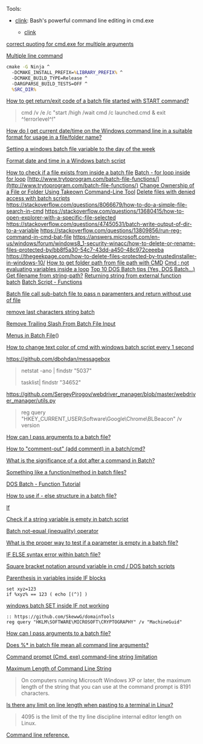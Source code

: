 Tools:

- [clink](https://github.com/mridgers/clink): Bash's powerful command line editing in cmd.exe

  - [clink](https://github.com/chrisant996/clink)

[correct quoting for cmd.exe for multiple arguments](https://stackoverflow.com/questions/12891383/correct-quoting-for-cmd-exe-for-multiple-arguments)

[Multiple line command](https://github.com/zhihaoy/cpp-argparse-feedstock/blob/master/recipe/bld.bat)

```bat
cmake -G Ninja ^
  -DCMAKE_INSTALL_PREFIX=%LIBRARY_PREFIX% ^
  -DCMAKE_BUILD_TYPE=Release ^
  -DARGPARSE_BUILD_TESTS=OFF ^
  %SRC_DIR%
```

[How to get return/exit code of a batch file started with START command?](https://stackoverflow.com/questions/42597703/how-to-get-return-exit-code-of-a-batch-file-started-with-start-command)

> cmd /v /e /c "start /high /wait cmd /c launched.cmd & exit ^!errorlevel^!"

[How do I get current date/time on the Windows command line in a suitable format for usage in a file/folder name?](https://stackoverflow.com/questions/203090/how-do-i-get-current-date-time-on-the-windows-command-line-in-a-suitable-format)

[Setting a windows batch file variable to the day of the week](https://stackoverflow.com/questions/11364147/setting-a-windows-batch-file-variable-to-the-day-of-the-week)

[Format date and time in a Windows batch script](https://stackoverflow.com/questions/1192476/format-date-and-time-in-a-windows-batch-script)

[How to check if a file exists from inside a batch file](https://stackoverflow.com/questions/4340350/how-to-check-if-a-file-exists-from-inside-a-batch-file)
[Batch - for loop inside for loop](https://stackoverflow.com/questions/23316289/batch-for-loop-inside-for-loop)
[http://www.trytoprogram.com/batch-file-functions/](http://www.trytoprogram.com/batch-file-functions/)
[Change Ownership of a File or Folder Using Takeown Command-Line Tool](https://www.winhelponline.com/blog/take-ownership-of-file-or-folder/)
[Delete files with denied access with batch scripts](https://www.tenforums.com/general-support/137910-question-delete-files-denied-access-batch-scripts.html)
https://stackoverflow.com/questions/8066679/how-to-do-a-simple-file-search-in-cmd
https://stackoverflow.com/questions/13680415/how-to-open-explorer-with-a-specific-file-selected
https://stackoverflow.com/questions/47450531/batch-write-output-of-dir-to-a-variable
https://stackoverflow.com/questions/13809856/run-reg-command-in-cmd-bat-file
https://answers.microsoft.com/en-us/windows/forum/windows8_1-security-winacc/how-to-delete-or-rename-files-protected-by/bb8f5a30-54c7-43dd-a450-48c972ceeeba
https://thegeekpage.com/how-to-delete-files-protected-by-trustedinstaller-in-windows-10/
[How to get folder path from file path with CMD](https://stackoverflow.com/questions/659647/how-to-get-folder-path-from-file-path-with-cmd)
[Cmd : not evaluating variables inside a loop](https://stackoverflow.com/questions/3987582/cmd-not-evaluating-variables-inside-a-loop)
[Top 10 DOS Batch tips (Yes, DOS Batch...)](https://weblogs.asp.net/jongalloway/top-10-dos-batch-tips-yes-dos-batch)
[Get filename from string-path?](https://stackoverflow.com/questions/10393248/get-filename-from-string-path)
[Returning string from external function batch](https://stackoverflow.com/questions/50304807/returning-string-from-external-function-batch)
[Batch Script - Functions](https://www.tutorialspoint.com/batch_script/batch_script_functions.htm)

[Batch file call sub-batch file to pass n paramenters and return without use of file](https://stackoverflow.com/questions/11481150/batch-file-call-sub-batch-file-to-pass-n-paramenters-and-return-without-use-of-f/25249059)

[remove last characters string batch](https://stackoverflow.com/questions/29503925/remove-last-characters-string-batch/29504048)

[Remove Trailing Slash From Batch File Input](https://stackoverflow.com/questions/2952401/remove-trailing-slash-from-batch-file-input/2952637)

[Menus in Batch File](https://stackoverflow.com/questions/19125913/menus-in-batch-file)()

[How to change text color of cmd with windows batch script every 1 second](https://stackoverflow.com/questions/12572718/how-to-change-text-color-of-cmd-with-windows-batch-script-every-1-second)

https://github.com/dbohdan/messagebox

> netstat  -ano | findstr "5037"
> 
> tasklist| findstr "34652"

https://github.com/SergeyPirogov/webdriver_manager/blob/master/webdriver_manager/utils.py

>  reg query "HKEY_CURRENT_USER\Software\Google\Chrome\BLBeacon" /v version

[How can I pass arguments to a batch file?](https://stackoverflow.com/questions/26551/how-can-i-pass-arguments-to-a-batch-file)

[How to "comment-out" (add comment) in a batch/cmd?](https://stackoverflow.com/questions/11269338/how-to-comment-out-add-comment-in-a-batch-cmd)

[What is the significance of a dot after a command in Batch?](https://superuser.com/questions/739041/what-is-the-significance-of-a-dot-after-a-command-in-batch)

[Something like a function/method in batch files?](https://stackoverflow.com/questions/10149194/something-like-a-function-method-in-batch-files)

[DOS Batch - Function Tutorial](https://www.dostips.com/DtTutoFunctions.php)

[How to use if - else structure in a batch file?](https://stackoverflow.com/questions/11081735/how-to-use-if-else-structure-in-a-batch-file)

[If](https://ss64.com/nt/if.html)

[Check if a string variable is empty in batch script](https://stackoverflow.com/questions/39679344/check-if-a-string-variable-is-empty-in-batch-script)

[Batch not-equal (inequality) operator](https://stackoverflow.com/questions/1421441/batch-not-equal-inequality-operator)

[What is the proper way to test if a parameter is empty in a batch file?](https://stackoverflow.com/questions/2541767/what-is-the-proper-way-to-test-if-a-parameter-is-empty-in-a-batch-file)

[IF ELSE syntax error within batch file?](https://stackoverflow.com/questions/25468488/if-else-syntax-error-within-batch-file)

[Square bracket notation around variable in cmd / DOS batch scripts](https://stackoverflow.com/questions/23552267/square-bracket-notation-around-variable-in-cmd-dos-batch-scripts)

[Parenthesis in variables inside IF blocks](https://stackoverflow.com/questions/11944074/parenthesis-in-variables-inside-if-blocks)

```
set xyz=123
if %xyz% == 123 ( echo [(^)] )
```

[windows batch SET inside IF not working](https://stackoverflow.com/questions/9102422/windows-batch-set-inside-if-not-working)

```
:: https://github.com/SkewwG/domainTools
reg query "HKLM\SOFTWARE\MICROSOFT\CRYPTOGRAPHY" /v "MachineGuid"
```

[How can I pass arguments to a batch file?](https://stackoverflow.com/questions/26551/how-can-i-pass-arguments-to-a-batch-file)

[Does %* in batch file mean all command line arguments?](https://superuser.com/questions/149951/does-in-batch-file-mean-all-command-line-arguments)

[Command prompt (Cmd. exe) command-line string limitation](https://docs.microsoft.com/en-us/troubleshoot/windows-client/shell-experience/command-line-string-limitation)

[Maximum Length of Command Line String](https://stackoverflow.com/questions/3205027/maximum-length-of-command-line-string)

> On computers running Microsoft Windows XP or later, the maximum length of the string that you can use at the command prompt is 8191 characters.

[Is there any limit on line length when pasting to a terminal in Linux?](https://unix.stackexchange.com/questions/643777/is-there-any-limit-on-line-length-when-pasting-to-a-terminal-in-linux)

> 4095 is the limit of the tty line discipline internal editor length on Linux.

[Command line reference.](https://ss64.com/)
